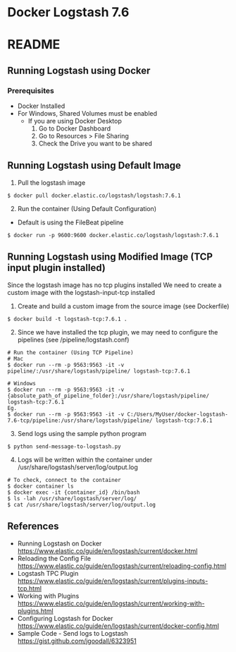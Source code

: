 # Docker Logstash 7.6 #

# README #

## Running Logstash using Docker ##

### Prerequisites ###
  - Docker Installed
  - For Windows, Shared Volumes must be enabled
    - If you are using Docker Desktop
      1. Go to Docker Dashboard
      2. Go to Resources > File Sharing
      3. Check the Drive you want to be shared

## Running Logstash using Default Image ##
1. Pull the logstash image
```
$ docker pull docker.elastic.co/logstash/logstash:7.6.1
```
2. Run the container (Using Default Configuration)
  - Default is using the FileBeat pipeline
```
$ docker run -p 9600:9600 docker.elastic.co/logstash/logstash:7.6.1
```

## Running Logstash using Modified Image (TCP input plugin installed) ##

Since the logstash image has no tcp plugins installed 
We need to create a custom image with the logstash-input-tcp installed

1. Create and build a custom image from the source image (see Dockerfile)
```
$ docker build -t logstash-tcp:7.6.1 .
```

2. Since we have installed the tcp plugin, we may need to configure the pipelines (see /pipeline/logstash.conf)
```
# Run the container (Using TCP Pipeline)
# Mac
$ docker run --rm -p 9563:9563 -it -v pipeline/:/usr/share/logstash/pipeline/ logstash-tcp:7.6.1

# Windows
$ docker run --rm -p 9563:9563 -it -v {absolute_path_of_pipeline_folder}:/usr/share/logstash/pipeline/ logstash-tcp:7.6.1
Eg.
$ docker run --rm -p 9563:9563 -it -v C:/Users/MyUser/docker-logstash-7.6-tcp/pipeline:/usr/share/logstash/pipeline/ logstash-tcp:7.6.1
```

3. Send logs using the sample python program
```
$ python send-message-to-logstash.py
```

4. Logs will be written within the container under /usr/share/logstash/server/log/output.log
```
# To check, connect to the container
$ docker container ls
$ docker exec -it {container_id} /bin/bash
$ ls -lah /usr/share/logstash/server/log/
$ cat /usr/share/logstash/server/log/output.log
```

## References ##
  - Running Logstash on Docker
    https://www.elastic.co/guide/en/logstash/current/docker.html
  - Reloading the Config File
    https://www.elastic.co/guide/en/logstash/current/reloading-config.html
  - Logstash TPC Plugin
    https://www.elastic.co/guide/en/logstash/current/plugins-inputs-tcp.html
  - Working with Plugins
    https://www.elastic.co/guide/en/logstash/current/working-with-plugins.html
  - Configuring Logstash for Docker
    https://www.elastic.co/guide/en/logstash/current/docker-config.html
  - Sample Code - Send logs to Logstash
    https://gist.github.com/jgoodall/6323951